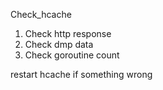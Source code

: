 Check_hcache

1. Check http response
2. Check dmp data
3. Check goroutine count

restart hcache if something wrong
